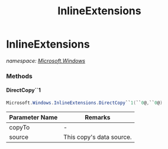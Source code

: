 ﻿---
title: InlineExtensions
---

# InlineExtensions
_namespace: [Microsoft.Windows](N-Microsoft.Windows.html)_



### Methods

#### DirectCopy``1
```csharp
Microsoft.Windows.InlineExtensions.DirectCopy``1(``0@,``0@)
```


|Parameter Name|Remarks|
|--------------|-------|
|copyTo|-|
|source|This copy's data source.|





